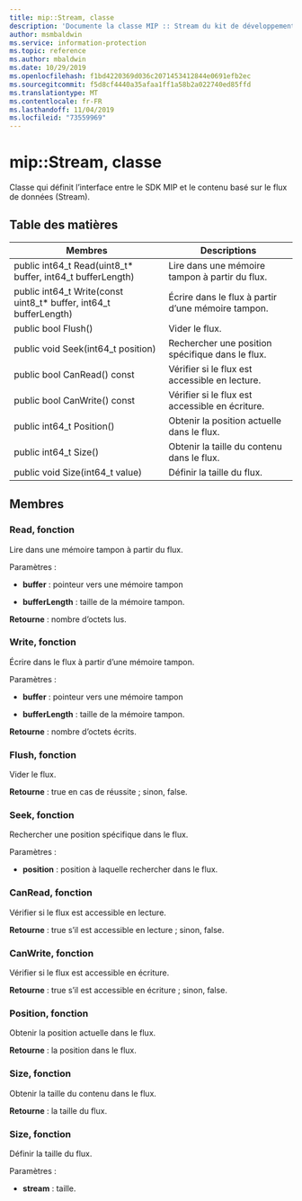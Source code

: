 ```yaml
---
title: mip::Stream, classe
description: 'Documente la classe MIP :: Stream du kit de développement logiciel (SDK) Microsoft Information Protection (MIP).'
author: msmbaldwin
ms.service: information-protection
ms.topic: reference
ms.author: mbaldwin
ms.date: 10/29/2019
ms.openlocfilehash: f1bd4220369d036c2071453412844e0691efb2ec
ms.sourcegitcommit: f5d8cf4440a35afaa1ff1a58b2a022740ed85ffd
ms.translationtype: MT
ms.contentlocale: fr-FR
ms.lasthandoff: 11/04/2019
ms.locfileid: "73559969"
---
```

# <a name="class-mipstream"></a>mip::Stream, classe 
Classe qui définit l’interface entre le SDK MIP et le contenu basé sur le flux de données (Stream).
  
## <a name="summary"></a>Table des matières
 Membres                        | Descriptions                                
--------------------------------|---------------------------------------------
public int64_t Read(uint8_t* buffer, int64_t bufferLength)  |  Lire dans une mémoire tampon à partir du flux.
public int64_t Write(const uint8_t* buffer, int64_t bufferLength)  |  Écrire dans le flux à partir d’une mémoire tampon.
public bool Flush()  |  Vider le flux.
public void Seek(int64_t position)  |  Rechercher une position spécifique dans le flux.
public bool CanRead() const  |  Vérifier si le flux est accessible en lecture.
public bool CanWrite() const  |  Vérifier si le flux est accessible en écriture.
public int64_t Position()  |  Obtenir la position actuelle dans le flux.
public int64_t Size()  |  Obtenir la taille du contenu dans le flux.
public void Size(int64_t value)  |  Définir la taille du flux.
  
## <a name="members"></a>Membres
  
### <a name="read-function"></a>Read, fonction
Lire dans une mémoire tampon à partir du flux.

Paramètres :  
* **buffer** : pointeur vers une mémoire tampon 


* **bufferLength** : taille de la mémoire tampon. 



  
**Retourne** : nombre d’octets lus.
  
### <a name="write-function"></a>Write, fonction
Écrire dans le flux à partir d’une mémoire tampon.

Paramètres :  
* **buffer** : pointeur vers une mémoire tampon 


* **bufferLength** : taille de la mémoire tampon. 



  
**Retourne** : nombre d’octets écrits.
  
### <a name="flush-function"></a>Flush, fonction
Vider le flux.

  
**Retourne** : true en cas de réussite ; sinon, false.
  
### <a name="seek-function"></a>Seek, fonction
Rechercher une position spécifique dans le flux.

Paramètres :  
* **position** : position à laquelle rechercher dans le flux.


  
### <a name="canread-function"></a>CanRead, fonction
Vérifier si le flux est accessible en lecture.

  
**Retourne** : true s’il est accessible en lecture ; sinon, false.
  
### <a name="canwrite-function"></a>CanWrite, fonction
Vérifier si le flux est accessible en écriture.

  
**Retourne** : true s’il est accessible en écriture ; sinon, false.
  
### <a name="position-function"></a>Position, fonction
Obtenir la position actuelle dans le flux.

  
**Retourne** : la position dans le flux.
  
### <a name="size-function"></a>Size, fonction
Obtenir la taille du contenu dans le flux.

  
**Retourne** : la taille du flux.
  
### <a name="size-function"></a>Size, fonction
Définir la taille du flux.

Paramètres :  
* **stream** : taille.


